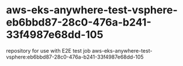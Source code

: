 # aws-eks-anywhere-test-vsphere-eb6bbd87-28c0-476a-b241-33f4987e68dd-105
repository for use with E2E test job aws-eks-anywhere-test-vsphere:eb6bbd87-28c0-476a-b241-33f4987e68dd-105
